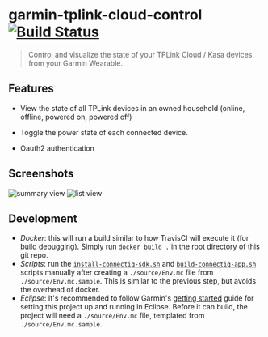 # garmin-tplink-cloud-control [![Build Status](https://travis-ci.org/blaskovicz/garmin-tplink-cloud-control.svg?branch=master)](https://travis-ci.org/blaskovicz/garmin-tplink-cloud-control)
>Control and visualize the state of your TPLink Cloud / Kasa devices from your Garmin Wearable.

## Features
* View the state of all TPLink devices in an owned household (online, offline, powered on, powered off)

* Toggle the power state of each connected device.

* Oauth2 authentication

## Screenshots
![summary view](https://i.imgur.com/Y3txYdm.png)
![list view](https://i.imgur.com/06RGyTD.png)

## Development

* _Docker_: this will run a build similar to how TravisCI will execute it (for build debugging). Simply run `docker build .` in the root directory of this git repo.
* _Scripts_: run the [`install-connectiq-sdk.sh`](install-connectiq-sdk.sh) and [`build-connectiq-app.sh`](build-connectiq-app.sh)
scripts manually after creating a `./source/Env.mc` file from `./source/Env.mc.sample`. This is similar to the previous step, but avoids the overhead of docker.
* _Eclipse_: It's recommended to follow Garmin's [getting started](https://developer.garmin.com/connect-iq/programmers-guide/getting-started/) guide for setting
this project up and running in Eclipse. Before it can build, the project will need a `./source/Env.mc` file, templated from `./source/Env.mc.sample`.
